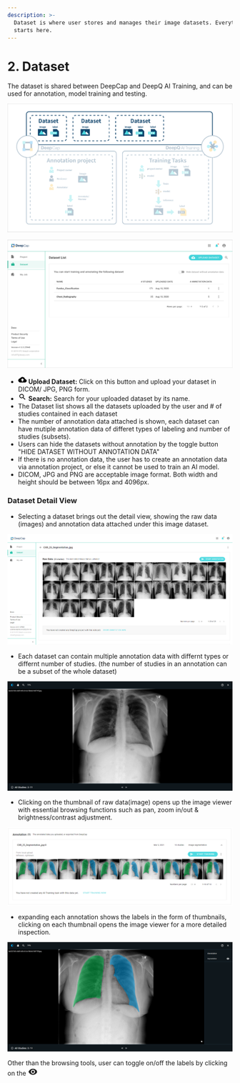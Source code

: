 ```yaml
---
description: >-
  Dataset is where user stores and manages their image datasets. Everything
  starts here.
---
```


# 2. Dataset

The dataset is shared between DeepCap and DeepQ AI Training, and can be used for annotation, model training and testing.

![](../.gitbook/assets/con-2-0.png)

![](../.gitbook/assets/con-2-0-2.png)

* ![](../.gitbook/assets/con-icon-4.png) **Upload Dataset:** Click on this button and upload your dataset in DICOM/ JPG, PNG form.
* ![](../.gitbook/assets/con-icon-6.png) **Search:** Search for your uploaded dataset by its name.
* The Dataset list shows all the datasets uploaded by the user and # of studies contained in each dataset
* The number of annotation data attached is shown, each dataset can have mutiple annotation data of differet types of labeling and number of studies (subsets).
* Users can hide the datasets without annotation by the toggle button "HIDE DATASET WITHOUT ANNOTATION DATA"
* If there is no annotation data, the user has to create an annotation data via annotation project, or else it cannot be used to train an AI model.
* DICOM, JPG and PNG are acceptable image format. Both width and height should be between 16px and 4096px.

### Dataset Detail View

* Selecting a dataset brings out the detail view, showing the raw data (images) and annotation data attached under this image dataset.

![](../.gitbook/assets/con-2-0-3.png)

* Each dataset can contain multiple annotation data with differnt types or differnt number of studies. (the number of studies in an annotation can be a subset of the whole dataset)

![](../.gitbook/assets/con-2-0-4.png)

* Clicking on the thumbnail of raw data(image) opens up the image viewer with essential browsing functions such as pan, zoom in/out & brightness/contrast adjustment.

![](../.gitbook/assets/con-2-0-5.png)

* expanding each annotation shows the labels in the form of thumbnails, clicking on each thumbnail opens the image viewer for a more detailed inspection.

![](../.gitbook/assets/con-2-0-6.png)

Other than the browsing tools, user can toggle on/off the labels by clicking on the ![](../.gitbook/assets/con-icon-23.png)
